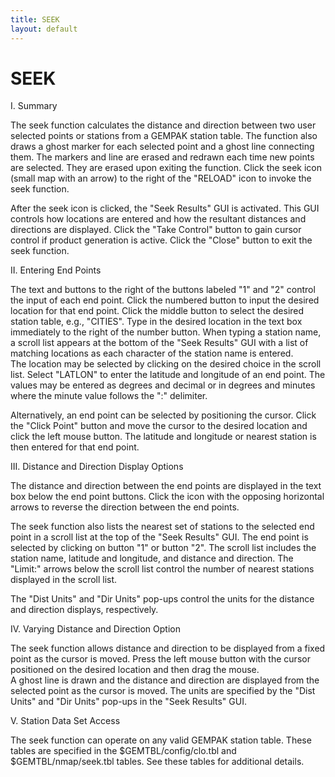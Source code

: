 ```yaml
---
title: SEEK
layout: default
---
```



# SEEK

I. Summary

The seek function calculates the distance and direction between two 
user selected points or stations from a GEMPAK station table.  The
function also draws a ghost marker for each selected point and a ghost line 
connecting them.  The markers and line are erased and redrawn each time 
new points are selected.  They are erased upon exiting the function. 
Click the seek icon (small map with an arrow) to the right of the "RELOAD" 
icon to invoke the seek function.  

After the seek icon is clicked, the "Seek Results" GUI is activated.  This GUI
controls how locations are entered and how the resultant distances and 
directions are displayed.  Click the "Take Control" button to gain cursor
control if product generation is active.  Click the "Close" button to exit
the seek function.

II. Entering End Points

The text and buttons to the right of the buttons labeled "1" and "2" control
the input of each end point.  Click the numbered button to input the desired
location for that end point.  Click the middle button to select the desired
station table, e.g., "CITIES".  Type in the desired location in the text 
box immediately to the right of the number button.  When typing a station 
name, a scroll list appears at the bottom of the "Seek Results" GUI with a 
list of matching locations as each character of the station name is entered.  
The location may be selected by clicking on the desired choice in the scroll 
list.  Select "LATLON" to enter the latitude and longitude of an end point.
The values may be entered as degrees and decimal or in degrees and minutes
where the minute value follows the ":" delimiter.

Alternatively, an end point can be selected by positioning the cursor.  Click 
the "Click Point" button and move the cursor to the desired location and click 
the left mouse button.  The latitude and longitude or nearest station is then
entered for that end point.

III. Distance and Direction Display Options

The distance and direction between the end points are displayed in the 
text box below the end point buttons.  Click the icon with the opposing
horizontal arrows to reverse the direction between the end points.

The seek function also lists the nearest set of stations to the selected
end point in a scroll list at the top of the "Seek Results" GUI.  The 
end point is selected by clicking on button "1" or button "2".  The scroll
list includes the station name, latitude and longitude, and distance and
direction.  The "Limit:" arrows below the scroll list control the number of 
nearest stations displayed in the scroll list. 

The "Dist Units" and "Dir Units" pop-ups control the units for the
distance and direction displays, respectively.

IV. Varying Distance and Direction Option

The seek function allows distance and direction to be displayed from 
a fixed point as the cursor is moved.  Press the left mouse button with
the cursor positioned on the desired location and then drag the mouse.  
A ghost line is drawn and the distance and direction are displayed from the
selected point as the cursor is moved.  The units are specified by the
"Dist Units" and "Dir Units" pop-ups in the "Seek Results" GUI.  

V.  Station Data Set Access

The seek function can operate on any valid GEMPAK station table.  These
tables are specified in the $GEMTBL/config/clo.tbl and $GEMTBL/nmap/seek.tbl
tables.  See these tables for additional details.
